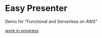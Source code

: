 # Easy Presenter

Demo for "Functional and Serverless on AWS"

[work in progress](https://presenter.banjocreek.io)
